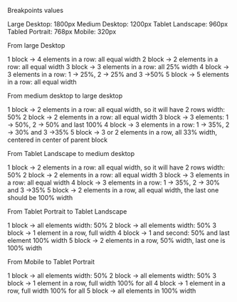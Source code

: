Breakpoints values

Large Desktop: 1800px
Medium Desktop: 1200px
Tablet Landscape: 960px
Tabled Portrait: 768px
Mobile: 320px

From large Desktop
 
 1 block -> 4 elements in a row: all equal width
 2 block -> 2 elements in a row: all equal width
 3 block -> 3 elements in a row: all 25% width
 4 block -> 3 elements in a row: 1 -> 25%, 2 -> 25% and 3 ->50%
 5 block -> 5 elements in a row: all equal width

From medium desktop to large desktop
 
 1 block -> 2 elements in a row: all equal width, so it will have 2 rows width: 50%
 2 block -> 2 elements in a row: all equal width
 3 block -> 3 elements: 1 -> 50%, 2 -> 50% and last 100%
 4 block -> 3 elements in a row: 1 -> 35%, 2 -> 30% and 3 ->35%
 5 block -> 3 or 2 elements in a row, all 33% width, centered in center of parent block

From Tablet Landscape to medium desktop

 1 block -> 2 elements in a row: all equal width, so it will have 2 rows width: 50%
 2 block -> 2 elements in a row: all equal width
 3 block -> 3 elements in a row: all equal width
 4 block -> 3 elements in a row: 1 -> 35%, 2 -> 30% and 3 ->35%
 5 block -> 2 elements in a row, all equal width, the last one should be 100% width

From Tablet Portrait to Tablet Landscape

 1 block -> all elements width: 50%
 2 block -> all elements width: 50%
 3 block -> 1 element in a row, full width
 4 block -> 1 and second: 50% and last element 100% width
 5 block -> 2 elements in a row, 50% width, last one is 100% width

From Mobile to Tablet Portrait

 1 block -> all elements width: 50%
 2 block -> all elements width: 50%
 3 block -> 1 element in a row, full width 100% for all
 4 block -> 1 element in a row, full width 100% for all
 5 block -> all elements in 100% width